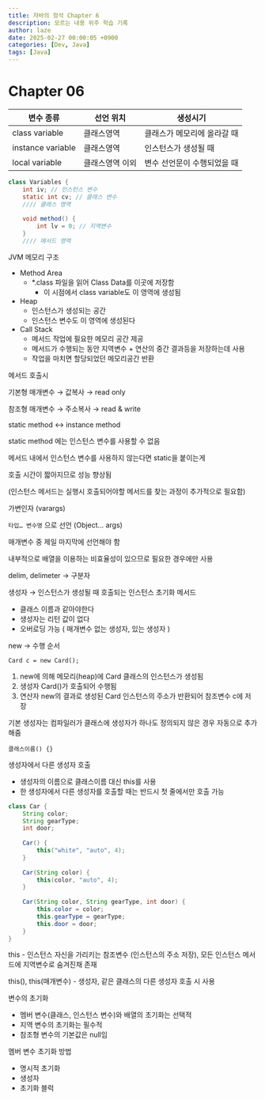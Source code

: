 ```yaml
---
title: 자바의 정석 Chapter 6
description: 모르는 내용 위주 학습 기록
author: laze
date: 2025-02-27 00:00:05 +0900
categories: [Dev, Java]
tags: [Java]
---
```

# Chapter 06

| 변수 종류 | 선언 위치 | 생성시기 |
| --- | --- | --- |
| class variable | 클래스영역 | 클래스가 메모리에 올라갈 때 |
| instance variable | 클래스영역 | 인스턴스가 생성될 때 |
| local variable | 클래스영역 이외 | 변수 선언문이 수행되었을 때 |

```java
class Variables {
	int iv; // 인스턴스 변수
	static int cv; // 클래스 변수
	//// 클래스 영역
	
	void method() {
		int lv = 0; // 지역변수
	}
	//// 메서드 영역
```

JVM 메모리 구조

- Method Area
    - *.class 파일을 읽어 Class Data를 이곳에 저장함
        - 이 시점에서 class variable도 이 영역에 생성됨
- Heap
    - 인스턴스가 생성되는 공간
    - 인스턴스 변수도 이 영역에 생성된다
- Call Stack
    - 메서드 작업에 필요한 메모리 공간 제공
    - 메서드가 수행되는 동안 지역변수 + 연산의 중간 결과등을 저장하는데 사용
    - 작업을 마치면 할당되었던 메모리공간 반환

메서드 호출시

기본형 매개변수 → 값복사 → read only

참조형 매개변수 → 주소복사 → read & write

static method ↔ instance method

static method 에는 인스턴스 변수를 사용할 수 없음

메서드 내에서 인스턴스 변수를 사용하지 않는다면 static을 붙이는게

호출 시간이 짧아지므로 성능 향상됨

(인스턴스 메서드는 실행시 호출되어야할 메서드를 찾는 과정이 추가적으로 필요함)

가변인자 (varargs)

`타입… 변수명` 으로 선언 (Object… args)

매개변수 중 제일 마지막에 선언해야 함

내부적으로 배열을 이용하는 비효율성이 있으므로 필요한 경우에만 사용

delim, delimeter → 구분자

생성자 → 인스턴스가 생성될 때 호출되는 인스턴스 초기화 메서드

- 클래스 이름과 같아야한다
- 생성자는 리턴 값이 없다
- 오버로딩 가능 ( 매개변수 없는 생성자, 있는 생성자 )

new → 수행 순서

`Card c = new Card();`

1. new에 의해 메모리(heap)에 Card 클래스의 인스턴스가 생성됨
2. 생성자 Card()가 호출되어 수행됨
3. 연산자 new의 결과로 생성된 Card 인스턴스의 주소가 반환되어 참조변수 c에 저장

기본 생성자는 컴파일러가 클래스에 생성자가 하나도 정의되지 않은 경우 자동으로 추가해줌

`클래스이름() {}`

 

생성자에서 다른 생성자 호출

- 생성자의 이름으로 클래스이름 대신 this를 사용
- 한 생성자에서 다른 생성자를 호출할 때는 반드시 첫 줄에서만 호출 가능

```java
class Car {
	String color;
	String gearType;
	int door;
	
	Car() {
		this("white", "auto", 4);
	}
	
	Car(String color) {
		this(color, "auto", 4);
	}
	
	Car(String color, String gearType, int door) {
		this.color = color;
		this.gearType = gearType;
		this.door = door;
	}
}
```

this - 인스턴스 자신을 가리키는 참조변수 (인스턴스의 주소 저장), 모든 인스턴스 메서드에 지역변수로 숨겨진채 존재

this(), this(매개변수) - 생성자, 같은 클래스의 다른 생성자 호출 시 사용

변수의 초기화

- 멤버 변수(클래스, 인스턴스 변수)와 배열의 초기화는 선택적
- 지역 변수의 초기화는 필수적
- 참조형 변수의 기본값은 null임

멤버 변수 초기화 방법

- 명시적 초기화
- 생성자
- 초기화 블럭